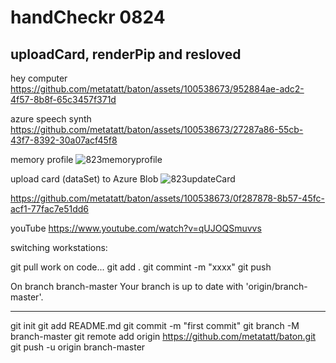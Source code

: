 # handCheckr 0824
## uploadCard, renderPip and resloved

hey computer
https://github.com/metatatt/baton/assets/100538673/952884ae-adc2-4f57-8b8f-65c3457f371d

azure speech synth
https://github.com/metatatt/baton/assets/100538673/27287a86-55cb-43f7-8392-30a07acf45f8

memory profile
![823memoryprofile](https://github.com/metatatt/baton/assets/100538673/94299cb9-f4ae-43b6-894e-482b020a330d)

upload card (dataSet) to Azure Blob
![823updateCard](https://github.com/metatatt/baton/assets/100538673/244e4ce9-0b08-4f3d-8838-b11d2dcc2eab)


https://github.com/metatatt/baton/assets/100538673/0f287878-8b57-45fc-acf1-77fac7e51dd6



youTube
https://www.youtube.com/watch?v=qUJOQSmuvvs



switching workstations:

git pull
work on code...
git add .
git commint -m "xxxx"
git push 

On branch branch-master
Your branch is up to date with 'origin/branch-master'.

-------------------------------
git init
git add README.md
git commit -m "first commit"
git branch -M branch-master
git remote add origin https://github.com/metatatt/baton.git
git push -u origin branch-master

